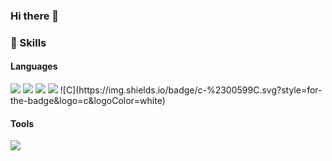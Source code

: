 ### Hi there 👋

<p>
  
  
</p>

### 💪 Skills
#### Languages
<p>
  <img src="https://img.shields.io/badge/Java-007396?style=flat-square&logo=Java&logoColor=white"/>
  <img src="https://img.shields.io/badge/JavaScript-F7DF1E?style=flat-square&logo=Java&logoColor=white"/>
  <img src="https://img.shields.io/badge/HTML5-E34F26?style=flat-square&logo=Java&logoColor=white"/>
  <img src="https://img.shields.io/badge/CSS3-1572B6?style=flat-square&logo=Java&logoColor=white"/>
  ![C](https://img.shields.io/badge/c-%2300599C.svg?style=for-the-badge&logo=c&logoColor=white)
  

</p>

#### Tools
<p>
  <img src="https://img.shields.io/badge/Git-F05032?style=flat-square&logo=Git&logoColor=white"/>
</p>
